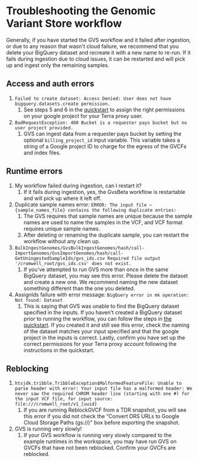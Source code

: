# Troubleshooting the Genomic Variant Store workflow

Generally, if you have started the GVS workflow and it failed after ingestion, or due to any reason that wasn't cloud failure, we recommend that you delete your BigQuery dataset and recreate it with a new name to re-run. If it fails during ingestion due to cloud issues, it can be restarted and will pick up and ingest only the remaining samples.

## Access and auth errors
1. `Failed to create dataset: Access Denied: User does not have bigquery.datasets.create permission.`
   1. See steps 5 and 6 in the [quickstart](./gvs-quickstart.md) to assign the right permissions on your google project for your Terra proxy user.
2. `BadRequestException: 400 Bucket is a requester pays bucket but no user project provided.`
   1. GVS can ingest data from a requester pays bucket by setting the optional `billing_project_id` input variable. This variable takes a string of a Google project ID to charge for the egress of the GVCFs and index files.

## Runtime errors
1. My workflow failed during ingestion, can I restart it?
   1. If it fails during ingestion, yes, the GvsBeta workflow is restartable and will pick up where it left off.
2. Duplicate sample names error: `ERROR: The input file ~{sample_names_file} contains the following duplicate entries:`
   1. The GVS requires that sample names are unique because the sample names are used to name the samples in the VCF, and VCF format requires unique sample names. 
   2. After deleting or renaming the duplicate sample, you can restart the workflow without any clean up.
3. `BulkIngestGenomes/GvsBulkIngestGenomes/hash/call-ImportGenomes/GvsImportGenomes/hash/call-GetUningestedSampleIds/gvs_ids.csv Required file output '/cromwell_root/gvs_ids.csv' does not exist.`
   1. If you've attempted to run GVS more than once in the same BigQuery dataset, you may see this error. Please delete the dataset and create a new one. We recommend naming the new dataset something different than the one you deleted.
4. AssignIds failure with error message: `BigQuery error in mk operation: Not found: Dataset`
   1. This is saying that GVS was unable to find the BigQuery dataset specified in the inputs. If you haven't created a BigQuery dataset prior to running the workflow, you can follow the steps in [the quickstart](./gvs-quickstart.md). If you created it and still see this error, check the naming of the dataset matches your input specified and that the google project in the inputs is correct. Lastly, confirm you have set up the correct permissions for your Terra proxy account following the instructions in the quickstart. 

## Reblocking
1. `htsjdk.tribble.TribbleException$MalformedFeatureFile: Unable to parse header with error: Your input file has a malformed header: We never saw the required CHROM header line (starting with one #) for the input VCF file, for input source: file:///cromwell_root/v1_[uuid]`
   1. If you are running ReblockGVCF from a TDR snapshot, you will see this error if you did not check the “Convert DRS URLs to Google Cloud Storage Paths (gs://)" box before exporting the snapshot.
2. GVS is running very slowly!
   1. If your GVS workflow is running very slowly compared to the example runtimes in the workspace, you may have run GVS on GVCFs that have not been reblocked. Confirm your GVCFs are reblocked.